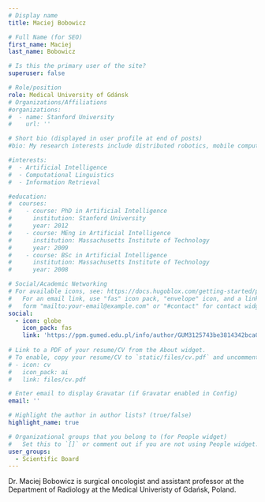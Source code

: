 ```yaml
---
# Display name
title: Maciej Bobowicz

# Full Name (for SEO)
first_name: Maciej
last_name: Bobowicz

# Is this the primary user of the site?
superuser: false

# Role/position
role: Medical University of Gdánsk
# Organizations/Affiliations
#organizations:
#  - name: Stanford University
#    url: ''

# Short bio (displayed in user profile at end of posts)
#bio: My research interests include distributed robotics, mobile computing and programmable matter.

#interests:
#  - Artificial Intelligence
#  - Computational Linguistics
#  - Information Retrieval

#education:
#  courses:
#    - course: PhD in Artificial Intelligence
#      institution: Stanford University
#      year: 2012
#    - course: MEng in Artificial Intelligence
#      institution: Massachusetts Institute of Technology
#      year: 2009
#    - course: BSc in Artificial Intelligence
#      institution: Massachusetts Institute of Technology
#      year: 2008

# Social/Academic Networking
# For available icons, see: https://docs.hugoblox.com/getting-started/page-builder/#icons
#   For an email link, use "fas" icon pack, "envelope" icon, and a link in the
#   form "mailto:your-email@example.com" or "#contact" for contact widget.
social:
  - icon: globe
    icon_pack: fas
    link: 'https://ppm.gumed.edu.pl/info/author/GUM3125743be3814342bca09e8aac24bbe5/Person%2Bprofile%2B%25E2%2580%2593%2BMaciej%2BBobowicz%2B%25E2%2580%2593%2BMedical%2BUniversity%2Bof%2BGda%25C5%2584sk?affil=&r=author&tab=&lang=en&qp'
   
# Link to a PDF of your resume/CV from the About widget.
# To enable, copy your resume/CV to `static/files/cv.pdf` and uncomment the lines below.
# - icon: cv
#   icon_pack: ai
#   link: files/cv.pdf

# Enter email to display Gravatar (if Gravatar enabled in Config)
email: ''

# Highlight the author in author lists? (true/false)
highlight_name: true

# Organizational groups that you belong to (for People widget)
#   Set this to `[]` or comment out if you are not using People widget.
user_groups:
  - Scientific Board
---
```

Dr. Maciej Bobowicz is surgical oncologist and assistant professor at the Department of Radiology at the Medical Univeristy of Gdańsk, Poland. 
 

